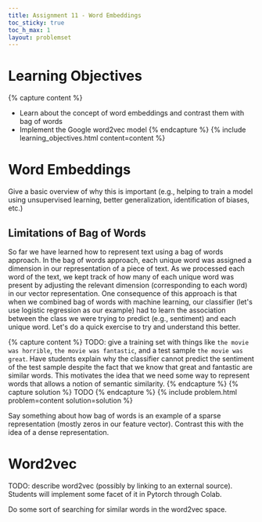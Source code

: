 ```yaml
---
title: Assignment 11 - Word Embeddings
toc_sticky: true 
toc_h_max: 1
layout: problemset
---
```


# Learning Objectives

{% capture content %}
* Learn about the concept of word embeddings and contrast them with bag of words
* Implement the Google word2vec model
{% endcapture %}
{% include learning_objectives.html content=content %}

# Word Embeddings

Give a basic overview of why this is important (e.g., helping to train a model using unsupervised learning, better generalization, identification of biases, etc.)

## Limitations of Bag of Words

So far we have learned how to represent text using a bag of words approach.  In the bag of words approach, each unique word was assigned a dimension in our representation of a piece of text.  As we processed each word of the text, we kept track of how many of each unique word was present by adjusting the relevant dimension (corresponding to each word) in our vector representation.  One consequence of this approach is that when we combined bag of words with machine learning, our classifier (let's use logistic regression as our example) had to learn the association between the class we were trying to predict (e.g., sentiment) and each unique word.  Let's do a quick exercise to try and understand this better.

{% capture content %}
TODO: give a training set with things like ``the movie was horrible``, ``the movie was fantastic``, and a test sample ``the movie was great``.  Have students explain why the classifier cannot predict the sentiment of the test sample despite the fact that we know that great and fantastic are similar words.  This motivates the idea that we need some way to represent words that allows a notion of semantic similarity.
{% endcapture %}
{% capture solution %}
TODO
{% endcapture %}
{% include problem.html problem=content solution=solution %}

Say something about how bag of words is an example of a sparse representation (mostly zeros in our feature vector).  Contrast this with the idea of a dense representation.

# Word2vec

TODO: describe word2vec (possibly by linking to an external source).  Students will implement some facet of it in Pytorch through Colab.

Do some sort of searching for similar words in the word2vec space.

